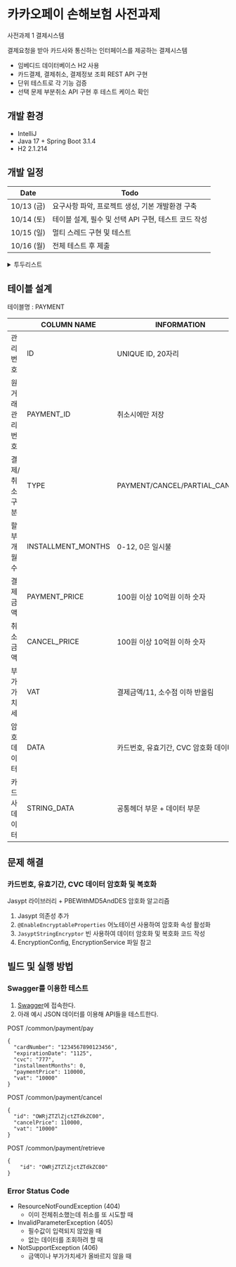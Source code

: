 # 카카오페이 손해보험 사전과제
사전과제 1 결제시스템

결제요청을 받아 카드사와 통신하는 인터페이스를 제공하는 결제시스템
- 임베디드 데이터베이스 H2 사용
- 카드결제, 결제취소, 결제정보 조회 REST API 구현
- 단위 테스트로 각 기능 검증
- 선택 문제 부분취소 API 구현 후 테스트 케이스 확인

## 개발 환경
- IntelliJ
- Java 17 + Spring Boot 3.1.4
- H2 2.1.214

## 개발 일정
| Date | Todo                              |
|------|-----------------------------------|
| 10/13 (금) | 요구사항 파악, 프로젝트 생성, 기본 개발환경 구축      |
| 10/14 (토) | 테이블 설계, 필수 및 선택 API 구현, 테스트 코드 작성 |
| 10/15 (일) | 멀티 스레드 구현 및 테스트                   |
| 10/16 (월) | 전체 테스트 후 제출                       |

<details>
<summary>투두리스트</summary>

- [x] 요구사항 파악
- [x] 프로젝트 생성
- [x] 기본 개발환경 구축
  - [x] gitignore 파일 생성
  - [x] readme 파일 생성
  - [x] h2 데이터베이스 연동
  - [x] swagger 연동
- [x] 테이블 설계
- [x] 필수 API 3개 구현
  - [x] 카드 결제 API
    - [x] API 내부 동작 설계
    - [x] 데이터 암호화 진행
    - [x] 데이터베이스 저장
  - [x] 결제 취소 API
  - [x] 결제 정보조회 API
- [ ] 필수 API 테스트 코드 작성
  - [ ] 카드 결제 API
  - [ ] 결제 취소 API
  - [ ] 결제 정보조회 API
- [ ] 선택 API 1개 구현
  - [ ] 부분 취소 API
- [ ] 선택 API 테스트 코드 작성
  - [ ] 부분 취소 API
- [ ] 전체 테스트 후 제출
  - [ ] 요구사항 검토
  - [ ] 전체 테스트
  - [ ] 제출
</details>

## 테이블 설계
테이블명 : PAYMENT

| |COLUMN NAME|INFORMATION|
|-|----------|-------|
|관리번호|ID|UNIQUE ID, 20자리|
|원거래 관리번호|PAYMENT_ID|취소시에만 저장|
|결제/취소 구분|TYPE|PAYMENT/CANCEL/PARTIAL_CANCEL|
|할부개월수|INSTALLMENT_MONTHS|0-12, 0은 일시불|
|결제금액|PAYMENT_PRICE|100원 이상 10억원 이하 숫자|
|취소금액|CANCEL_PRICE|100원 이상 10억원 이하 숫자|
|부가가치세|VAT|결제금액/11, 소수점 이하 반올림|
|암호데이터|DATA|카드번호, 유효기간, CVC 암호화 데이터|
|카드사데이터|STRING_DATA|공통헤더 부문 + 데이터 부문|

## 문제 해결

### 카드번호, 유효기간, CVC 데이터 암호화 및 복호화
Jasypt 라이브러리 + PBEWithMD5AndDES 암호화 알고리즘
1. Jasypt 의존성 추가
2. `@EnableEncryptableProperties` 어노테이션 사용하여 암호화 속성 활성화
3. `JasyptStringEncryptor` 빈 사용하여 데이터 암호화 및 복호화 코드 작성
4. EncryptionConfig, EncryptionService 파일 참고

## 빌드 및 실행 방법

### Swagger를 이용한 테스트
1. [Swagger](http://localhost:8080/swagger-ui/index.html)에 접속한다.
2. 아래 예시 JSON 데이터를 이용해 API들을 테스트한다.

POST /common/payment/pay
```
{
  "cardNumber": "1234567890123456",
  "expirationDate": "1125",
  "cvc": "777",
  "installmentMonths": 0,
  "paymentPrice": 110000,
  "vat": "10000"
}
```

POST /common/payment/cancel
```
{
  "id": "OWRjZTZlZjctZTdkZC00",
  "cancelPrice": 110000,
  "vat": "10000"
}
```

POST /common/payment/retrieve
```
{
    "id": "OWRjZTZlZjctZTdkZC00"
}
```

### Error Status Code
- ResourceNotFoundException (404)
  - 이미 전체취소했는데 취소를 또 시도할 때
- InvalidParameterException (405)
  - 필수값이 입력되지 않았을 때
  - 없는 데이터를 조회하려 할 때
- NotSupportException (406)
  - 금액이나 부가가치세가 올바르지 않을 때